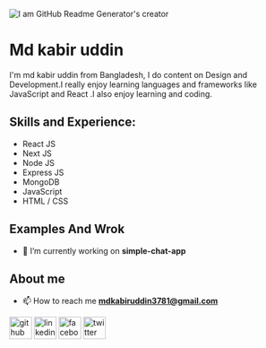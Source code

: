 <!-- ![Design And Development]() -->
![I am GitHub Readme Generator's creator](https://scontent.fjsr1-1.fna.fbcdn.net/v/t39.30808-6/292049187_104705875643705_779168875117873710_n.jpg?_nc_cat=104&ccb=1-7&_nc_sid=e3f864&_nc_eui2=AeGXc1F7dLgip_Ne6WXZSBHrp99-jK3Tctun336MrdNy24pB8qrS9CO_ucb7ux_ymBueYuK7tG3we-AVY0dtyKwt&_nc_ohc=Tao3KQnUPbcAX8s0umr&_nc_zt=23&_nc_ht=scontent.fjsr1-1.fna&oh=00_AT-2BcAqxQ2JT_ap1rMP-FDBCMwuIHYLvf8D5KXCkKru8A&oe=62CF1CA6)


# Md kabir uddin
I'm md kabir uddin from Bangladesh, I do content on Design and Development.I really enjoy learning languages and frameworks like  JavaScript and React .I also enjoy learning  and coding.

## Skills and Experience: 
* React JS
* Next JS
* Node JS
* Express JS 
* MongoDB
* JavaScript 
* HTML / CSS

## Examples And Wrok
- 🔭 I’m currently working on **simple-chat-app**

## About me
- 📫 How to reach me **mdkabiruddin3781@gmail.com**



[<img src='https://cdn.jsdelivr.net/npm/simple-icons@3.0.1/icons/github.svg' alt='github' height='40'>](https://github.com/kabir-dev)  [<img src='https://cdn.jsdelivr.net/npm/simple-icons@3.0.1/icons/linkedin.svg' alt='linkedin' height='40'>](https://www.linkedin.com/in/md-kabir-uddin-93aa18244/)  [<img src='https://cdn.jsdelivr.net/npm/simple-icons@3.0.1/icons/facebook.svg' alt='facebook' height='40'>](https://www.facebook.com/profile.php?id=100083128783002)  [<img src='https://cdn.jsdelivr.net/npm/simple-icons@3.0.1/icons/twitter.svg' alt='twitter' height='40'>](https://twitter.com/@Mdkabir3781)  


